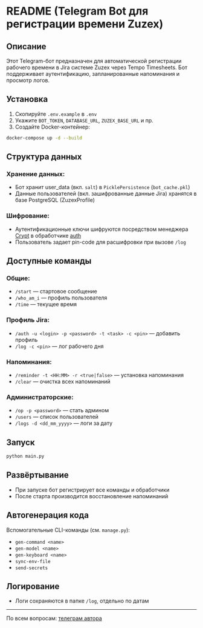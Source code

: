 # README (Telegram Bot для регистрации времени Zuzex)

## Описание

Этот Telegram-бот предназначен для автоматической регистрации рабочего времени в Jira системе Zuzex через Tempo Timesheets. Бот поддерживает аутентификацию, запланированные напоминания и просмотр логов.

## Установка

1. Скопируйте `.env.example` в `.env`
2. Укажите `BOT_TOKEN`, `DATABASE_URL`, `ZUZEX_BASE_URL` и пр.
3. Создайте Docker-контейнер:
```bash
docker-compose up -d --build
```

## Структура данных

### Хранение данных:
- Бот хранит user_data (вкл. `salt`) в `PicklePersistence` (`bot_cache.pkl`)
- Данные пользователей (вкл. зашифрованные данные Jira) хранятся в базе PostgreSQL (ZuzexProfile)

### Шифрование:
- Аутентификационные ключи шифруются посредством менеджера [Crypt](utils/crypt/__init__.py) в обработчике [auth](commands/auth.py)
- Пользователь задает pin-code для расшифровки при вызове `/log`

## Доступные команды

### Общие:
- `/start` — стартовое сообщение
- `/who_am_i` — профиль пользователя
- `/time` — текущее время

### Профиль Jira:
- `/auth -u <login> -p <password> -t <task> -c <pin>` — добавить профиль
- `/log -c <pin>` — лог рабочего дня

### Напоминания:
- `/reminder -t <HH:MM> -r <true|false>` — установка напоминания
- `/clear` — очистка всех напоминаний

### Администраторские:
- `/op -p <password>` — стать админом
- `/users` — список пользователей
- `/logs -d <dd_mm_yyyy>` — логи за дату

## Запуск
```bash
python main.py
```

## Развёртывание
- При запуске бот регистрирует все команды и обработчики
- После старта производится восстановление напоминаний

## Автогенерация кода

Вспомогательные CLI-команды (см. `manage.py`):
- `gen-command <name>`
- `gen-model <name>`
- `gen-keyboard <name>`
- `sync-env-file`
- `send-secrets`

## Логирование
- Логи сохраняются в папке `/log`, отдельно по датам

---

По всем вопросам: [телеграм автора](https://t.me/apaem)

